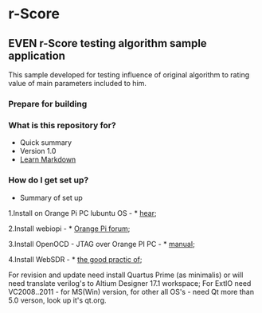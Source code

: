# r-Score #

## EVEN r-Score testing algorithm sample application ##

This sample developed for testing influence of original algorithm to rating value of main parameters included to him.

### Prepare for building ###

### What is this repository for? ###

* Quick summary
* Version 
1.0 
* [Learn Markdown](https://bitbucket.org/tutorials/markdowndemo)

### How do I get set up? ###

* Summary of set up

 1.Install on Orange Pi PC lubuntu OS - * [hear](http://www.instructables.com/id/Install-LUBUNTU-OS-on-Orange-Pi-Zero-Orange-Pi/);
 
 2.Install webiopi - * [Orange Pi forum](http://www.orangepi.org/orangepibbsen/forum.php?mod=viewthread&tid=1601);
 
 3.Install OpenOCD - JTAG over Orange PI PC - * [manual](https://github.com/synthetos/PiOCD/wiki/Using-a-Raspberry-Pi-as-a-JTAG-Dongle);
 
 4.Install WebSDR - * [the good practic of](http://sq7mru.blogspot.ru/);
 
 For revision and update need install Quartus Prime (as minimalis) or will need translate verilog's to Altium Designer 17.1 workspace;
 For ExtIO need VC2008..2011 - for MS(Win) version, for other all OS's - need Qt more than 5.0 verson, look up it's qt.org.